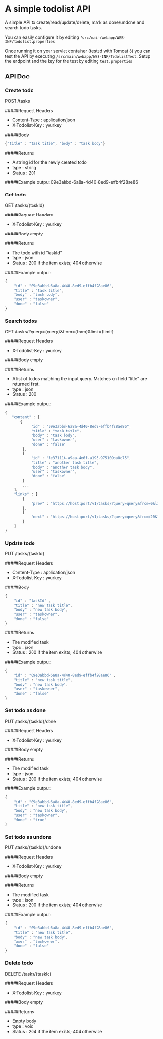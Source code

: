 A simple todolist API
=====================

A simple API to create/read/update/delete, mark as done/undone and search todo tasks.

You can easily configure it by editing `/src/main/webapp/WEB-INF/todolist.properties`

Once running it on your servlet container (tested with Tomcat 8) you can test the API 
by executing `/src/main/webapp/WEB-INF/TodolistTest`. 
Setup the endpoint and the key for the test by editing `test.properties`

## API Doc

### Create todo
 
POST /tasks

#####Request Headers
* Content-Type : application/json
* X-Todolist-Key : yourkey

#####Body
```javascript
{"title" : "task title", "body" : "task body"}
```

#####Returns
* A string id for the newly created todo
* type : string
* Status : 201
    
#####Example output
    09e3abbd-6a8a-4d40-8ed9-effb4f28ae86
    
    
### Get todo
 
GET /tasks/{taskId}

#####Request Headers
* X-Todolist-Key : yourkey

#####Body
empty

#####Returns
* The todo with id "taskId" 
* type : json
* Status : 200 if the item exists; 404 otherwise
    
#####Example output:

```javascript
{
    "id" : "09e3abbd-6a8a-4d40-8ed9-effb4f28ae86", 
    "title" : "task title", 
    "body" : "task body",
    "user" : "taskowner",
    "done" : "false"
}
```
    

### Search todos
 
GET /tasks/?query={query}&from={from}&limit={limit}

#####Request Headers
* X-Todolist-Key : yourkey

#####Body
empty

#####Returns
* A list of todos matching the input query. Matches on field "title" are returned first. 
* type : json
* Status : 200
    
#####Example output:

```javascript
{
   "content" : [
       {
            "id" : "09e3abbd-6a8a-4d40-8ed9-effb4f28ae86", 
            "title" : "task title", 
            "body" : "task body",
            "user" : "taskowner",
            "done" : "false"
        },
        {
            "id" : "fe371116-a9aa-4e6f-a193-975109ba8c75", 
            "title" : "another task title", 
            "body" : "another task body",
            "user" : "taskowner",
            "done" : "false"
        }
        ...
    ],
    "links" : [
        {
            "prev" : "https://host:port/v1/tasks/?query=query&from=0&limit=10"
        },
        {
            "next" : "https://host:port/v1/tasks/?query=query&from=20&limit=10"
        }
    ]
}
```   
    

### Update todo
 
PUT /tasks/{taskId}

#####Request Headers
* Content-Type : application/json
* X-Todolist-Key : yourkey

#####Body
```javascript
{
    "id" : "taskId" , 
    "title" : "new task title", 
    "body" : "new task body",
    "user" : "taskowner",
    "done" : "false"
}
```

#####Returns
* The modified task
* type : json
* Status : 200 if the item exists; 404 otherwise
    
#####Example output:

```javascript
{
    "id" : "09e3abbd-6a8a-4d40-8ed9-effb4f28ae86" , 
    "title" : "new task title", 
    "body" : "new task body",
    "user" : "taskowner",
    "done" : "false"
}
```
    
### Set todo as done
 
PUT /tasks/{taskId}/done

#####Request Headers
* X-Todolist-Key : yourkey

#####Body
empty

#####Returns
* The modified task
* type : json
* Status : 200 if the item exists; 404 otherwise
    
#####Example output:

```javascript
{
    "id" : "09e3abbd-6a8a-4d40-8ed9-effb4f28ae86", 
    "title" : "new task title", 
    "body" : "new task body",
    "user" : "taskowner",
    "done" : "true"
}
```    

### Set todo as undone
 
PUT /tasks/{taskId}/undone

#####Request Headers
* X-Todolist-Key : yourkey

#####Body
empty

#####Returns
* The modified task
* type : json
* Status : 200 if the item exists; 404 otherwise
    
#####Example output:

```javascript
{
    "id" : "09e3abbd-6a8a-4d40-8ed9-effb4f28ae86", 
    "title" : "new task title", 
    "body" : "new task body",
    "user" : "taskowner",
    "done" : "false"
}
```      
    

### Delete todo
 
DELETE /tasks/{taskId}

#####Request Headers
* X-Todolist-Key : yourkey

#####Body
empty

#####Returns
* Empty body
* type : void
* Status : 204 if the item exists; 404 otherwise
    




